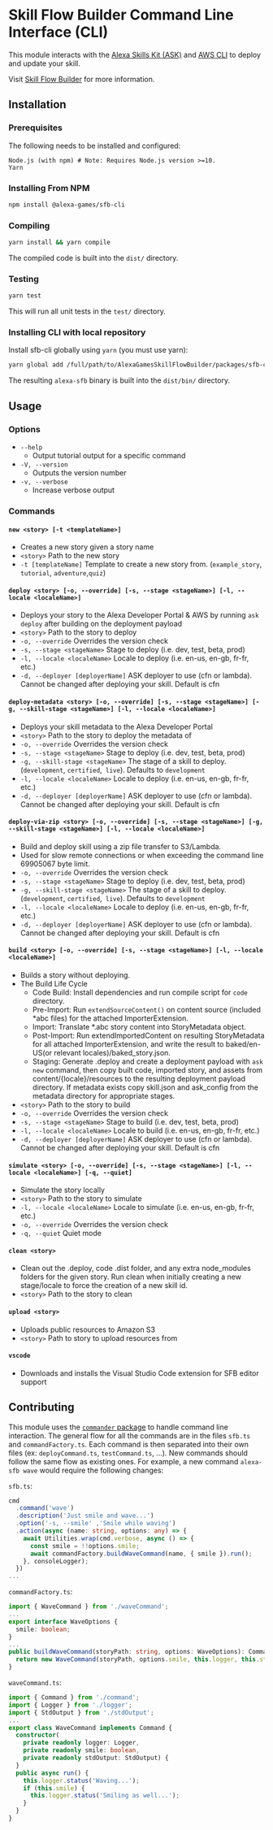 # Skill Flow Builder Command Line Interface (CLI)

This module interacts with the
[Alexa Skills Kit (ASK)](https://developer.amazon.com/en-US/alexa/alexa-skills-kit)
and [AWS CLI](https://github.com/aws/aws-cli) to deploy and update your skill.

Visit [Skill Flow Builder](https://alexa.design/sfb-editor-landing-page) for
more information.

## Installation

### Prerequisites

The following needs to be installed and configured:

```preformatted
Node.js (with npm) # Note: Requires Node.js version >=10.
Yarn
```

### Installing From NPM

```sh
npm install @alexa-games/sfb-cli
```

### Compiling

```sh
yarn install && yarn compile
```

The compiled code is built into the `dist/` directory.

### Testing

```sh
yarn test
```

This will run all unit tests in the `test/` directory.

### Installing CLI with local repository

Install sfb-cli globally using `yarn`
(you must use yarn):

```sh
yarn global add /full/path/to/AlexaGamesSkillFlowBuilder/packages/sfb-cli
```

The resulting `alexa-sfb` binary is built into the `dist/bin/` directory.

## Usage

### Options

- `--help`
  - Output tutorial output for a specific command
- `-V, --version`
  - Outputs the version number
- `-v, --verbose`
  - Increase verbose output

### Commands

#### `new <story> [-t <templateName>]`

- Creates a new story given a story name
- `<story>` Path to the new story
- `-t [templateName]` Template to create a new story from. (`example_story`, `tutorial`, `adventure`,`quiz`)

#### `deploy <story> [-o, --override] [-s, --stage <stageName>] [-l, --locale <localeName>]`

- Deploys your story to the Alexa Developer Portal & AWS by running `ask deploy` after building on the deployment payload
- `<story>` Path to the story to deploy
- `-o, --override` Overrides the version check
- `-s, --stage <stageName>` Stage to deploy (i.e. dev, test, beta, prod)
- `-l, --locale <localeName>` Locale to deploy (i.e. en-us, en-gb, fr-fr, etc.)
- `-d, --deployer [deployerName]` ASK deployer to use (cfn or lambda).
Cannot be changed after deploying your skill. Default is cfn

#### `deploy-metadata <story> [-o, --override] [-s, --stage <stageName>] [-g, --skill-stage <stageName>] [-l, --locale <localeName>]`

- Deploys your skill metadata to the Alexa Developer Portal
- `<story>` Path to the story to deploy the metadata of
- `-o, --override` Overrides the version check
- `-s, --stage <stageName>` Stage to deploy (i.e. dev, test, beta, prod)
- `-g, --skill-stage <stageName>` The stage of a skill to deploy. (`development`, `certified`,` live`). Defaults to `development`
- `-l, --locale <localeName>` Locale to deploy (i.e. en-us, en-gb, fr-fr, etc.)
- `-d, --deployer [deployerName]` ASK deployer to use (cfn or lambda).
Cannot be changed after deploying your skill. Default is cfn

#### `deploy-via-zip <story> [-o, --override] [-s, --stage <stageName>] [-g, --skill-stage <stageName>] [-l, --locale <localeName>]`

- Build and deploy skill using a zip file transfer to S3/Lambda.
- Used for slow remote connections or when exceeding the command line 69905067 byte limit.
- `-o, --override` Overrides the version check
- `-s, --stage <stageName>` Stage to deploy (i.e. dev, test, beta, prod)
- `-g, --skill-stage <stageName>` The stage of a skill to deploy. (`development`, `certified`,` live`). Defaults to `development`
- `-l, --locale <localeName>` Locale to deploy (i.e. en-us, en-gb, fr-fr, etc.)
- `-d, --deployer [deployerName]` ASK deployer to use (cfn or lambda).
Cannot be changed after deploying your skill. Default is cfn

#### `build <story> [-o, --override] [-s, --stage <stageName>] [-l, --locale <localeName>]`

- Builds a story without deploying.
- The Build Life Cycle
  - Code Build: Install dependencies and run compile script for `code` directory.
  - Pre-Import: Run `extendSourceContent()` on content source (included *abc files) for the attached ImporterExtension.
  - Import: Translate *.abc story content into StoryMetadata object.
  - Post-Import: Run extendImportedContent on resulting StoryMetadata for all attached ImporterExtension, and write the result to baked/en-US(or relevant locales)/baked_story.json.
  - Staging: Generate .deploy and create a deployment payload with `ask new` command, then copy built code, imported story, and assets from content/{locale}/resources to the resulting deployment payload directory. If metadata exists copy skill.json and ask_config from the metadata directory for appropriate stages.
- `<story>` Path to the story to build
- `-o, --override` Overrides the version check
- `-s, --stage <stageName>` Stage to build (i.e. dev, test, beta, prod)
- `-l, --locale <localeName>` Locale to build (i.e. en-us, en-gb, fr-fr, etc.)
- `-d, --deployer [deployerName]` ASK deployer to use (cfn or lambda).
Cannot be changed after deploying your skill. Default is cfn

#### `simulate <story> [-o, --override] [-s, --stage <stageName>] [-l, --locale <localeName>] [-q, --quiet]`

- Simulate the story locally
- `<story>` Path to the story to simulate
- `-l, --locale <localeName>` Locale to simulate (i.e. en-us, en-gb, fr-fr, etc.)
- `-o, --override` Overrides the version check
- `-q, --quiet` Quiet mode

#### `clean <story>`

- Clean out the .deploy, code .dist folder, and any extra node_modules folders for the given story. Run clean when initially creating a new stage/locale to force the creation of a new skill id.
- `<story>` Path to the story to clean

#### `upload <story>`

- Uploads public resources to Amazon S3
- `<story>` Path to story to upload resources from

#### `vscode`

- Downloads and installs the Visual Studio Code extension for SFB editor support

## Contributing

This module uses the [`commander` package](https://www.npmjs.com/package/commander)
to handle command line interaction. The general flow for all the commands are
in the files `sfb.ts` and `commandFactory.ts`. Each command is then separated
into their own files (ex: `deployCommand.ts`, `testCommand.ts`, ...). New
commands should follow the same flow as existing ones. For example, a new
command `alexa-sfb wave` would require the following changes:

`sfb.ts`:

```typescript
cmd
  .command('wave')
  .description('Just smile and wave...')
  .option('-s, --smile' ,'Smile while waving')
  .action(async (name: string, options: any) => {
    await Utilities.wrap(cmd.verbose, async () => {
      const smile = !!options.smile;
      await commandFactory.buildWaveCommand(name, { smile }).run();
    }, consoleLogger);
  })
...
```

`commandFactory.ts`:

```typescript
import { WaveCommand } from './waveCommand';
...
export interface WaveOptions {
  smile: boolean;
}
...
public buildWaveCommand(storyPath: string, options: WaveOptions): Command {
  return new WaveCommand(storyPath, options.smile, this.logger, this.stdOutput);
}
```

`waveCommand.ts`:

```typescript
import { Command } from './command';
import { Logger } from './logger';
import { StdOutput } from './stdOutput';
...
export class WaveCommand implements Command {
  constructor(
    private readonly logger: Logger,
    private readonly smile: boolean,
    private readonly stdOutput: StdOutput) {
  }
  public async run() {
    this.logger.status('Waving...');
    if (this.smile) {
      this.logger.status('Smiling as well...');
    }
  }
}
```
